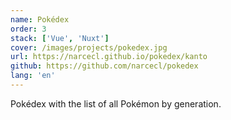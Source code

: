 ```yaml
---
name: Pokédex
order: 3
stack: ['Vue', 'Nuxt']
cover: /images/projects/pokedex.jpg
url: https://narcecl.github.io/pokedex/kanto
github: https://github.com/narcecl/pokedex
lang: 'en'
---
```


Pokédex with the list of all Pokémon by generation.
